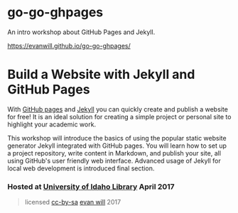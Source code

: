 # go-go-ghpages

An intro workshop about GitHub Pages and Jekyll. 

https://evanwill.github.io/go-go-ghpages/

# Build a Website with Jekyll and GitHub Pages 

With [GitHub pages](https://pages.github.com/) and [Jekyll](https://jekyllrb.com/) you can quickly create and publish a website for free! 
It is an ideal solution for creating a simple project or personal site to highlight your academic work. 

This workshop will introduce the basics of using the popular static website generator Jekyll integrated with GitHub pages. 
You will learn how to set up a project repository, write content in Markdown, and publish your site, all using GitHub's user friendly web interface. 
Advanced usage of Jekyll for local web development is introduced final section.

### Hosted at [University of Idaho Library](http://www.lib.uidaho.edu/) April 2017

> licensed [cc-by-sa](https://creativecommons.org/licenses/by-sa/4.0/) <a href="https://github.com/evanwill">evan will</a> 2017
